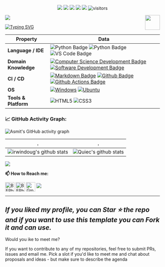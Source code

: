 <p align="center">
    <a href="https://github.com/irwindoug/irwindoug"><img src="https://img.shields.io/badge/status-updating-brightgreen.svg"></a>
    <a href="https://github.com/python/cpython"><img src="https://img.shields.io/badge/Python-3.9-FF1493.svg"></a>
    <a href="https://github.com/irwindoug/irwindoug/graphs/contributors"><img src="https://img.shields.io/github/contributors/irwindoug/irwindoug?color=blue"></a>
    <a href="https://github.com/irwindoug/irwindoug/stargazers"><img src="https://img.shields.io/github/stars/irwindoug/irwindoug.svg?logo=github"></a>
    <a href="https://github.com/irwindoug/irwindoug/network/members"><img src="https://img.shields.io/github/forks/irwindoug/irwindoug.svg?color=blue&logo=github"></a>
    <img src="https://visitor-badge.laobi.icu/badge?page_id=irwindoug.profile" alt="visitors"/>   
</p>

![](./src/header_.png)
<a href="https://www.python.org/"><img src="https://upload.wikimedia.org/wikipedia/commons/c/c3/Python-logo-notext.svg" align="right" height="48" width="48" ></a>
    
[![Typing SVG](https://readme-typing-svg.herokuapp.com?color=%2336BCF7&center=true&vCenter=true&width=600&lines=Hi+there+👋,+I+am+Doug+Irwin;+Welcome+to+My+Profile!;Current+online+programming+student;Always+learning+new+things+;Cybersecurity+enthusiast+)](https://git.io/typing-svg)

<!-- ### My achievements on [kaggle](https://www.kaggle.com/andrej0marinchenko):

![competition_light](https://road-to-kaggle-grandmaster.vercel.app/api/badges/andrej0marinchenko/competition/light)
![dataset](https://road-to-kaggle-grandmaster.vercel.app/api/badges/andrej0marinchenko/dataset/light)
![notebook](https://road-to-kaggle-grandmaster.vercel.app/api/badges/andrej0marinchenko/notebook/light)
![discussion](https://road-to-kaggle-grandmaster.vercel.app/api/badges/andrej0marinchenko/discussion/light) -->


Property | Data
--- | --- 
**Language / IDE**  | ![Python Badge](https://img.shields.io/badge/-Python-3776AB?style=flat&logo=Python&logoColor=white) ![Python Badge](https://img.shields.io/badge/-JavaScript-3776AB?style=flat&logo=Javascript&logoColor=white) ![VS Code Badge](https://img.shields.io/badge/-VS_Code-3776AB?style=flat&logo=visualstudiocode&logoColor=white)
**Domain Knowledge**  | [![Computer Science Development Badge](https://img.shields.io/badge/-Computer%20Science-FAB040?style=flat&logoColor=white)](https://github.com/search?q=user%3Airwindoug&type=Repositories) [![Software Development Badge](https://img.shields.io/badge/-Software%20Development-FF6600?style=flat&logoColor=white)](https://github.com/search?q=user%3Airwindoug&type=Repositories) 
**CI / CD** | [![Markdown Badge](https://img.shields.io/badge/-Markdown-2088FF?style=flat&logo=Markdown&logoColor=white)](https://github.com/irwindoug/irwindoug) [![Github Badge](https://img.shields.io/badge/-Github%20-2088FF?style=flat&logo=Github&logoColor=white)](https://github.com/irwindoug/irwindoug) [![Github Actions Badge](https://img.shields.io/badge/-Git%20-2088FF?style=flat&logo=Git&logoColor=white)](https://github.com/irwindoug/irwindoug)
**OS**  | <a target="_blank" rel="noopener noreferrer" href="https://camo.githubusercontent.com/b44114213a5a462903bd69611bb6846f1dc41fe6f3230bd37c67c3d4eb65f08c/68747470733a2f2f696d672e736869656c64732e696f2f62616467652f2d57696e646f77732d626c61636b3f7374796c653d666c61742d737175617265266c6f676f3d77696e646f7773266c6f676f436f6c6f723d626c7565"><img src="https://camo.githubusercontent.com/b44114213a5a462903bd69611bb6846f1dc41fe6f3230bd37c67c3d4eb65f08c/68747470733a2f2f696d672e736869656c64732e696f2f62616467652f2d57696e646f77732d626c61636b3f7374796c653d666c61742d737175617265266c6f676f3d77696e646f7773266c6f676f436f6c6f723d626c7565" alt="Windows" data-canonical-src="https://img.shields.io/badge/-Windows-black?style=flat-square&amp;logo=windows&amp;logoColor=blue" style="max-width: 100%;"></a> <a target="_blank" rel="noopener noreferrer" href="https://camo.githubusercontent.com/9c4bc049e33f41f122342a1714ccf872c34098a9f2c593c33c2322cf0129fa04/68747470733a2f2f696d672e736869656c64732e696f2f62616467652f2d5562756e74752d626c61636b3f7374796c653d666c61742d737175617265266c6f676f3d7562756e7475"><img src="https://camo.githubusercontent.com/9c4bc049e33f41f122342a1714ccf872c34098a9f2c593c33c2322cf0129fa04/68747470733a2f2f696d672e736869656c64732e696f2f62616467652f2d5562756e74752d626c61636b3f7374796c653d666c61742d737175617265266c6f676f3d7562756e7475" alt="Ubuntu" data-canonical-src="https://img.shields.io/badge/-Ubuntu-black?style=flat-square&amp;logo=ubuntu" style="max-width: 100%;"></a> 
**Tools & Platform**  | ![HTML5](https://img.shields.io/badge/HTML5-E34F26?style=for-the-badge&logo=html5&logoColor=white) ![CSS3](https://img.shields.io/badge/CSS3-1572B6?style=for-the-badge&logo=css3&logoColor=white)


<!--   GitHub stats graph -->
### 📈 GitHub Activity Graph:
![Asmit's GitHub activity graph](https://activity-graph.herokuapp.com/graph?username=irwindoug&hide_border=true&theme=redical)

 . | .
--- | --- 
![irwindoug's github stats](https://github-readme-stats.vercel.app/api?username=irwindoug&show_icons=true&theme=radical&include_all_commits=true) | ![Quiec's github stats](https://github-readme-stats.vercel.app/api/top-langs/?username=irwindoug&theme=radical&layout=compact)

<img src="https://github-readme-streak-stats.herokuapp.com/?user=irwindoug"></img>


**📫 How to Reach me:**
<p align="left">
<a href="https://twitter.com/irwindougie" target="blank"><img align="center" src="https://raw.githubusercontent.com/irwindoug/irwindoug/master/assets/twitter.svg" alt="BEPb" height="30" width="30" /></a>
<a href="https://linkedin.com/in/irwindougie" target="blank"><img align="center" src="https://raw.githubusercontent.com/irwindoug/irwindoug/master/assets/linkedin.svg" alt="BEPb" height="30" width="30" /></a>
<a href="mailto:irwindougie@gmail.com" target="blank"><img align="center" src="https://raw.githubusercontent.com/irwindoug/irwindoug/master/assets/gmail.svg" alt="Gmail" height="30" width="30" /></a>
<a href="https://api.whatsapp.com/send?phone=+18018883275" alt="Connect on Whatsapp"> <img src="https://img.shields.io/badge/WHATSAPP-%2325D366.svg?&style=for-the-badge&logo=whatsapp&logoColor=white" /> </a>
</p>



---
  *If you liked my profile, you can Star ⭐ the repo and if you want to use this template you can Fork it and can use.*
---
Would you ike to meet me?

If you want to contribute to any of my repositories, feel free to submit PRs, issues and email me. Pick a slot if you'd like to meet me and chat about proposals and ideas - but make sure to describe the agenda
  
